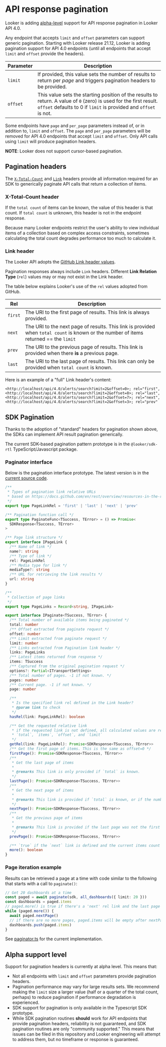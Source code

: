 # API response pagination

Looker is adding [alpha-level](#alpha-support-level) support for API response pagination in Looker API 4.0.

Any endpoint that accepts `limit` and `offset` parameters can support generic pagination. Starting with Looker release 21.12, Looker is adding pagination support for API 4.0 endpoints (until all endpoints that accept `limit` and `offset` provide the headers).

| Parameter | Description                                                                                                                                                                            |
| --------- | -------------------------------------------------------------------------------------------------------------------------------------------------------------------------------------- |
| `limit`   | If provided, this value sets the number of results to return per _page_ and triggers pagination headers to be provided.                                                                |
| `offset`  | This value sets the starting position of the results to return. A value of `0` (zero) is used for the first result. `offset` defaults to 0 if `limit` is provided and `offset` is not. |

Some endpoints have `page` and `per_page` parameters instead of, or in addition to, `limit` and `offset`. The `page` and `per_page` parameters will be removed for API 4.0 endpoints that accept `limit` and `offset`. Only API calls using `limit` will produce pagination headers.

**NOTE**: Looker does not support cursor-based pagination.

## Pagination headers

The [`X-Total-Count`](https://stackoverflow.com/a/43968710) and [`Link`](https://datatracker.ietf.org/doc/html/rfc5988) headers provide all information required for an SDK to generically paginate API calls that return a collection of items.

### X-Total-Count header

If the `total count` of items can be known, the value of this header is that count. If `total count` is unknown, this header is not in the endpoint response.

Because many Looker endpoints restrict the user's ability to view individual items of a collection based on complex access constraints, sometimes calculating the total count degrades performance too much to calculate it.

### Link header

The Looker API adopts the [GitHub Link header values](https://docs.github.com/en/rest/overview/resources-in-the-rest-api#link-header).

Pagination responses always include `Link` headers. Different **Link Relation Type** (`rel`) values may or may not exist in the Link header.

The table below explains Looker's use of the `rel` values adopted from GitHub.

| Rel     | Description                                                                                                                           |
| ------- | ------------------------------------------------------------------------------------------------------------------------------------- |
| `first` | The URI to the first page of results. This link is always provided.                                                                   |
| `next`  | The URI to the next page of results. This link is provided when `total count` is known or the number of items returned == the `limit` |
| `prev`  | The URI to the previous page of results. This link is provided when there **is** a previous page.                                     |
| `last`  | The URI to the last page of results. This link can only be provided when `total count` is known.                                      |

Here is an example of a "full" Link header's content:

```
<http://localhost/api/4.0/alerts/search?imit=2&offset=0>; rel="first",
<http://localhost/api/4.0/alerts/search?limit=2&offset=8>; rel="last",
<http://localhost/api/4.0/alerts/search?limit=2&offset=7>; rel="next",
<http://localhost/api/4.0/alerts/search?limit=2&offset=3>; rel="prev"
```

## SDK Pagination

Thanks to the adoption of "standard" headers for pagination shown above, the SDKs can implement API result pagination generically.

The current SDK-based pagination pattern prototype is in the `@looker/sdk-rtl` TypeScript/Javascript package.

### Paginator interface

Below is the pagination interface prototype. The latest version is in the [current source code](/packages/sdk-rtl/src/paginator.ts).

```ts
/**
 * Types of pagination link relative URLs
 * based on https://docs.github.com/en/rest/overview/resources-in-the-rest-api#link-header
 */
export type PageLinkRel = 'first' | 'last' | 'next' | 'prev'

/** Pagination function call */
export type PaginateFunc<TSuccess, TError> = () => Promise<
  SDKResponse<TSuccess, TError>
>

/** Page link structure */
export interface IPageLink {
  /** Name of link */
  name?: string
  /** Type of link */
  rel: PageLinkRel
  /** Media type for link */
  mediaType?: string
  /** URL for retrieving the link results */
  url: string
}

/**
 * Collection of page links
 */
export type PageLinks = Record<string, IPageLink>

export interface IPaginate<TSuccess, TError> {
  /** Total number of available items being paginated */
  total: number
  /** Offset extracted from paginate request */
  offset: number
  /** Limit extracted from paginate request */
  limit: number
  /** Links extracted from Pagination link header */
  links: PageLinks
  /** Latest items returned from response */
  items: TSuccess
  /** Captured from the original pagination request */
  options?: Partial<ITransportSettings>
  /** Total number of pages. -1 if not known. */
  pages: number
  /** Current page. -1 if not known. */
  page: number

  /**
   * Is the specified link rel defined in the Link header?
   * @param link to check
   */
  hasRel(link: PageLinkRel): boolean

  /** Get the requested relative link
   * if the requested link is not defined, all calculated values are reset, including
   * `total`, `items`, `offset`, and `limit`
   */
  getRel(link: PageLinkRel): Promise<SDKResponse<TSuccess, TError>>
  /** Get the first page of items. This is the same as offset=0 */
  firstPage(): Promise<SDKResponse<TSuccess, TError>>
  /**
   * Get the last page of items
   *
   * @remarks This link is only provided if `total` is known.
   */
  lastPage(): Promise<SDKResponse<TSuccess, TError>>
  /**
   * Get the next page of items
   *
   * @remarks This link is provided if `total` is known, or if the number of items returned == `limit`. In the latter case, this function may return an empty result set.
   */
  nextPage(): Promise<SDKResponse<TSuccess, TError>>
  /**
   * Get the previous page of items
   *
   * @remarks This link is provided if the last page was not the first page.
   */
  prevPage(): Promise<SDKResponse<TSuccess, TError>>

  /** `true` if the `next` link is defined and the current items count === `limit` */
  more(): boolean
}
```

### Page iteration example

Results can be retrieved a page at a time with code similar to the following that starts with a call to `paginate()`:

```ts
// Get 20 dashboards at a time
const paged = await paginate(sdk, all_dashboards({ limit: 20 }))
const dashboards = paged.items
// paged.more() is true if there's a 'next' rel link and the last page request items.length === limit
while (paged.more()) {
  await paged.nextPage()
  // if there are no more pages, paged.items will be empty after nextPage()
  dashboards.push(paged.items)
}
```

See [paginator.ts](/packages/sdk-rtl/src/paginator.ts) for the current implementation.

## Alpha support level

Support for pagination headers is currently at alpha level. This means that:

- Not all endpoints with `limit` and `offset` parameters provide pagination headers.
- Pagination performance may vary for large results sets. We recommend making the `limit` size a larger value (half or a quarter of the total count, perhaps) to reduce pagination if performance degradation is experienced.
- SDK support for pagination is only available in the Typescript SDK prototype.
- While SDK pagination routines **should** work for API endpoints that provide pagination headers, reliability is not guaranteed, and SDK pagination routines are only "community supported." This means that issues can be filed in this repository and Looker engineering will attempt to address them, but no timeframe or response is guaranteed.
